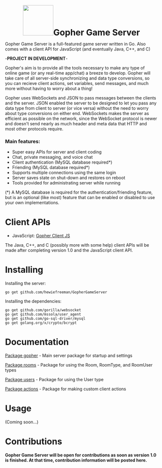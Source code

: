 # <div style="height:100px;line-height:100px;text-align:center;vertical-align:center;"><img src="https://github.com/hewiefreeman/GopherGameServer/blob/master/Server%20Gopher.png" width="100px" height="100px">Gopher Game Server</div>
Gopher Game Server is a full-featured game server written in Go. Also comes with a client API for JavaScript (and eventually Java, C++, and C)

-**PROJECT IN DEVELOPMENT**-

Gopher's aim is to provide all the tools necessary to make any type of online game (or any real-time app/chat) a breeze to develop. Gopher will take care of all server-side synchronizing and data type conversions, so you can recieve client actions, set variables, send messages, and much more without having to worry about a thing!

Gopher uses WebSockets and JSON to pass messages between the clients and the server. JSON enabled the server to be designed to let you pass any data type from client to server (or vice versa) without the need to worry about type conversions on either end. WebSockets makes the server as efficient as possible on the network, since the WebSocket protocol is newer and doesn't send nearly as much header and meta data that HTTP and most other protocols require.

### Main features:

 - Super easy APIs for server and client coding
 - Chat, private messaging, and voice chat
 - Client authentication (MySQL database required*)
 - Friending (MySQL database required*)
 - Supports multiple connections using the same login
 - Server saves state on shut-down and restores on reboot
 - Tools provided for administrating server while running

(*) A MySQL database is required for the authentication/friending feature, but is an optional (like most) feature that can be enabled or disabled to use your own implementations.

# Client APIs

 - JavaScript: [Gopher Client JS](https://github.com/hewiefreeman/GopherClientJS)

The Java, C++, and C (possibly more with some help) client APIs will be made after completing version 1.0 and the JavaScript client API.

# Installing
Installing the server:
     
    go get github.com/hewiefreeman/GopherGameServer
     
Installing the dependencies:

    go get github.com/gorilla/websocket
    go get github.com/mssola/user_agent
    go get github.com/go-sql-driver/mysql
    go get golang.org/x/crypto/bcrypt
     
# Documentation

[Package gopher](https://godoc.org/github.com/hewiefreeman/GopherGameServer) - Main server package for startup and settings

[Package rooms](https://godoc.org/github.com/hewiefreeman/GopherGameServer/rooms) - Package for using the Room, RoomType, and RoomUser types

[Package users](https://godoc.org/github.com/hewiefreeman/GopherGameServer/users) - Package for using the User type

[Package actions](https://godoc.org/github.com/hewiefreeman/GopherGameServer/actions) - Package for making custom client actions

# Usage

(Coming soon...)

# Contributions

**Gopher Game Server will be open for contributions as soon as version 1.0 is finished. At that time, contribution information will be posted here.**
